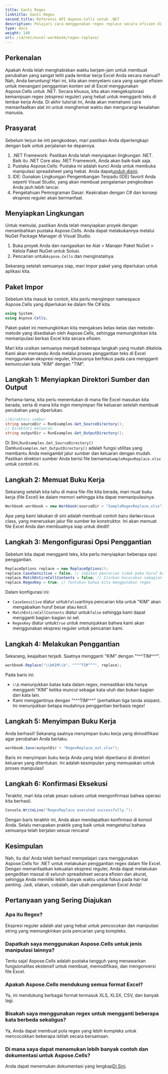 ```yaml
---
title: Ganti Regex
linktitle: Ganti Regex
second_title: Referensi API Aspose.Cells untuk .NET
description: Pelajari cara menggunakan regex replace secara efisien di Excel dengan Aspose.Cells for .NET. Tingkatkan produktivitas dan akurasi dalam tugas spreadsheet Anda.
type: docs
weight: 140
url: /id/net/excel-workbook/regex-replace/
---
```

## Perkenalan

Apakah Anda lelah menghabiskan waktu berjam-jam untuk membuat perubahan yang sangat teliti pada lembar kerja Excel Anda secara manual? Nah, Anda beruntung! Hari ini, kita akan menyelami cara yang sangat efisien untuk menangani penggantian konten sel di Excel menggunakan Aspose.Cells untuk .NET. Secara khusus, kita akan mengeksplorasi kemampuan regex (ekspresi reguler) yang hebat untuk mengganti teks di lembar kerja Anda. Di akhir tutorial ini, Anda akan memahami cara memanfaatkan alat ini untuk menghemat waktu dan mengurangi kesalahan manusia.

## Prasyarat

Sebelum terjun ke inti pengkodean, mari pastikan Anda diperlengkapi dengan baik untuk perjalanan ke depannya.

1. .NET Framework: Pastikan Anda telah menyiapkan lingkungan .NET. Baik itu .NET Core atau .NET Framework, Anda akan baik-baik saja.
2.  Pustaka Aspose.Cells: Pustaka ini adalah kunci Anda untuk membuka manipulasi spreadsheet yang hebat. Anda dapat[unduh disini](https://releases.aspose.com/cells/net/).
3. IDE: Gunakan Lingkungan Pengembangan Terpadu (IDE) favorit Anda seperti Visual Studio, yang akan membuat pengalaman pengkodean Anda jauh lebih lancar.
4. Pengetahuan Pemrograman Dasar: Keakraban dengan C# dan konsep ekspresi reguler akan bermanfaat.

## Menyiapkan Lingkungan

Untuk memulai, pastikan Anda telah menyiapkan proyek dengan menambahkan pustaka Aspose.Cells. Anda dapat melakukannya melalui NuGet Package Manager di Visual Studio.

1. Buka proyek Anda dan navigasikan ke Alat > Manajer Paket NuGet > Kelola Paket NuGet untuk Solusi.
2.  Pencarian untuk`Aspose.Cells` dan menginstalnya.

Sekarang setelah semuanya siap, mari impor paket yang diperlukan untuk aplikasi kita.

## Paket Impor

Sebelum kita masuk ke contoh, kita perlu mengimpor namespace Aspose.Cells yang diperlukan ke dalam file C# kita.

```csharp
using System;
using Aspose.Cells;
```

Paket-paket ini memungkinkan kita mengakses kelas-kelas dan metode-metode yang disediakan oleh Aspose.Cells, sehingga memungkinkan kita memanipulasi berkas Excel kita secara efisien.

Mari kita uraikan semuanya menjadi beberapa langkah yang mudah dikelola. Kami akan memandu Anda melalui proses penggantian teks di Excel menggunakan ekspresi reguler, khususnya berfokus pada cara mengganti kemunculan kata "KIM" dengan "TIM".

## Langkah 1: Menyiapkan Direktori Sumber dan Output

Pertama-tama, kita perlu menentukan di mana file Excel masukan kita berada, serta di mana kita ingin menyimpan file keluaran setelah membuat perubahan yang diperlukan.

```csharp
//Direktori sumber
string sourceDir = RunExamples.Get_SourceDirectory();
// Direktori keluaran
string outputDir = RunExamples.Get_OutputDirectory();
```

 Di Sini,`RunExamples.Get_SourceDirectory()` Dan`RunExamples.Get_OutputDirectory()` adalah fungsi utilitas yang membantu Anda mengambil jalur sumber dan keluaran dengan mudah. Pastikan direktori sumber Anda berisi file bernama`SampleRegexReplace.xlsx` untuk contoh ini.

## Langkah 2: Memuat Buku Kerja

Sekarang setelah kita tahu di mana file-file kita berada, mari muat buku kerja (file Excel) ke dalam memori sehingga kita dapat memanipulasinya.

```csharp
Workbook workbook = new Workbook(sourceDir + "SampleRegexReplace.xlsx");
```

 Apa yang kami lakukan di sini adalah membuat contoh baru dari`Workbook` class, yang meneruskan jalur file sumber ke konstruktor. Ini akan memuat file Excel Anda dan membuatnya siap untuk diedit!

## Langkah 3: Mengonfigurasi Opsi Penggantian

Sebelum kita dapat mengganti teks, kita perlu menyiapkan beberapa opsi penggantian.

```csharp
ReplaceOptions replace = new ReplaceOptions();
replace.CaseSensitive = false; // Jadikan pencarian tidak peka huruf besar/kecil
replace.MatchEntireCellContents = false; // Izinkan kecocokan sebagian
replace.RegexKey = true; // Tentukan bahwa kita menggunakan regex
```

Dalam konfigurasi ini:
- `CaseSensitive` diatur untuk`false`artinya pencarian kita untuk "KIM" akan mengabaikan huruf besar atau kecil.
- `MatchEntireCellContents` diatur untuk`false` sehingga kami dapat mengganti bagian-bagian isi sel.
- `RegexKey` diatur untuk`true` untuk menunjukkan bahwa kami akan menggunakan ekspresi reguler untuk pencarian kami.

## Langkah 4: Melakukan Penggantian

Sekarang, keajaiban terjadi. Saatnya mengganti "KIM" dengan "^^^TIM^^^".

```csharp
workbook.Replace("\\bKIM\\b", "^^^TIM^^^", replace);
```

Pada baris ini:
- `\\b` menunjukkan batas kata dalam regex, memastikan kita hanya mengganti "KIM" ketika muncul sebagai kata utuh dan bukan bagian dari kata lain.
- Kami menggantinya dengan "^^^TIM^^^" (perhatikan tiga tanda sisipan). Ini menunjukkan betapa mudahnya penggantian berbasis regex!

## Langkah 5: Menyimpan Buku Kerja

Anda berhasil! Sekarang saatnya menyimpan buku kerja yang dimodifikasi agar perubahan Anda berlaku.

```csharp
workbook.Save(outputDir + "RegexReplace_out.xlsx");
```

Baris ini menyimpan buku kerja Anda yang telah diperbarui di direktori keluaran yang ditentukan. Ini adalah kesimpulan yang memuaskan untuk proses manipulasi!

## Langkah 6: Konfirmasi Eksekusi

Terakhir, mari kita cetak pesan sukses untuk mengonfirmasi bahwa operasi kita berhasil.

```csharp
Console.WriteLine("RegexReplace executed successfully.");
```

Dengan baris terakhir ini, Anda akan mendapatkan konfirmasi di konsol Anda. Selalu merupakan praktik yang baik untuk mengetahui bahwa semuanya telah berjalan sesuai rencana!

## Kesimpulan

Nah, itu dia! Anda telah berhasil mempelajari cara menggunakan Aspose.Cells for .NET untuk melakukan penggantian regex dalam file Excel. Dengan memanfaatkan kekuatan ekspresi reguler, Anda dapat melakukan pengeditan massal di seluruh spreadsheet secara efisien dan akurat, sehingga Anda memiliki lebih banyak waktu untuk fokus pada hal-hal penting. Jadi, silakan, cobalah, dan ubah pengalaman Excel Anda!

## Pertanyaan yang Sering Diajukan 

### Apa itu Regex?  
Ekspresi reguler adalah alat yang hebat untuk pencocokan dan manipulasi string yang memungkinkan pola pencarian yang kompleks.

### Dapatkah saya menggunakan Aspose.Cells untuk jenis manipulasi lainnya?  
Tentu saja! Aspose.Cells adalah pustaka tangguh yang menawarkan fungsionalitas ekstensif untuk membuat, memodifikasi, dan mengonversi file Excel.

### Apakah Aspose.Cells mendukung semua format Excel?  
Ya, ini mendukung berbagai format termasuk XLS, XLSX, CSV, dan banyak lagi.

### Bisakah saya menggunakan regex untuk mengganti beberapa kata berbeda sekaligus?  
Ya, Anda dapat membuat pola regex yang lebih kompleks untuk mencocokkan beberapa istilah secara bersamaan.

### Di mana saya dapat menemukan lebih banyak contoh dan dokumentasi untuk Aspose.Cells?  
 Anda dapat menemukan dokumentasi yang lengkap[Di Sini](https://reference.aspose.com/cells/net/).